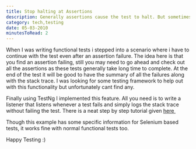 ```yaml
---
title: Stop halting at Assertions
description: Generally assertions cause the test to halt. But sometimes we need to continue further and evaluate all the asserts and expect a comprehensive report of all the asserts.
category: tech,testing
date: 05-03-2010
minutesToRead: 2
---
```

When I was writing functional tests i stepped into a scenario where i have to continue with the test even after an assertion failure. The idea here is that you find an assertion failing, still you may need to go ahead and check out all the assertions as these tests generally take long time to complete. At the end of the test it will be good to have the summary of all the failures along with the stack trace. I was looking for some testing framework to help out with this functionality but unfortunately cant find any.

Finally using TestNg I implemented this feature. All you need is to write a listener that listens whenever a test fails and simply logs the stack trace without failing the test. There is a neat step by step tutorial given [here ](http://seleniumexamples.com/blog/guide/using-soft-assertions-in-testng)

Though this example has some specific information for Selenium based tests, it works fine with normal functional tests too.

Happy Testing :)
